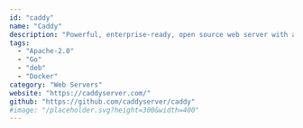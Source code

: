 ```yaml
---
id: "caddy"
name: "Caddy"
description: "Powerful, enterprise-ready, open source web server with automatic HTTPS."
tags:
  - "Apache-2.0"
  - "Go"
  - "deb"
  - "Docker"
category: "Web Servers"
website: "https://caddyserver.com/"
github: "https://github.com/caddyserver/caddy"
#image: "/placeholder.svg?height=300&width=400"
---
```



